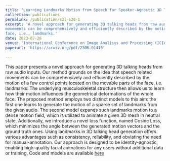```yaml
---
title: "Learning Landmarks Motion from Speech for Speaker-Agnostic 3D Talking Heads Generation."
collection: publications
permalink: /publication/s2l-s2d-1
excerpt: 'A novel approach for generating 3D talking heads from raw audio inputs. This method grounds on the idea that speech related
movements can be comprehensively and efficiently described by the motion of a few control points located on the movable parts of the
face, i.e., landmarks.'
date: 2023-07-26
venue: 'International Conference on Image Analisys and Processing (ICIAP)(Oral)'
paperurl: 'https://arxiv.org/pdf/2306.01415'

---
```


This paper presents a novel approach for generating 3D talking heads from raw audio inputs. Our method grounds on the idea that speech related movements can be comprehensively and efficiently described by the motion of a few control points located on the movable parts of the face, i.e. landmarks. 
The underlying musculoskeletal structure then allows us to learn how their motion influences the geometrical deformations of the whole face. 
The proposed method employs two distinct models to this aim: the first one learns to generate the motion of a sparse set of landmarks from the given audio. 
The second model expands such landmarks motion to a dense motion field, which is utilized to animate a given 3D mesh in neutral state. Additionally, we introduce a novel loss function, named Cosine Loss, which minimizes the angle between the generated motion vectors and the ground truth ones. 
Using landmarks in 3D talking head generation offers various advantages such as consistency, reliability, and obviating the need for manual-annotation. Our approach is designed to be identity-agnostic, enabling high-quality facial animations for any users without additional data or training. Code and models are available [here](https://github.com/FedeNoce/s2l-s2d)

